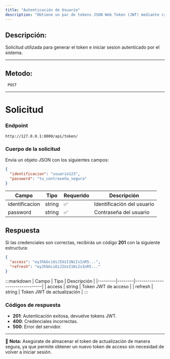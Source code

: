 ```yaml
---
title: "Autenticación de Usuario"
description: "Obtiene un par de tokens JSON Web Token (JWT) mediante credenciales de usuario."
---
```



## Descripción:
Solicitud utilizada para generar el token e iniciar sesion autenticado por el sistema.

---


## Metodo: 
```
 POST
```
---


# **Solicitud**

### **Endpoint**
```
http://127.0.0.1:8000/api/token/
```

### **Cuerpo de la solicitud**
Envía un objeto JSON con los siguientes campos:

```json
{
  "identificacion": "usuario123",
  "password": "tu_contraseña_segura"
}
```

| Campo           | Tipo   | Requerido | Descripción                |
|----------------|--------|-----------|-----------------------------|
| identificacion | string | ✅       | Identificación del usuario  |
| password       | string | ✅       | Contraseña del usuario      |

## **Respuesta**

Si las credenciales son correctas, recibirás un código **201** con la siguiente estructura:

```json
{
  "access": "eyJhbGciOiJIUzI1NiIsInR5...",
  "refresh": "eyJhbGciOiJIUzI1NiIsInR5..."
}
```

:::markdown
| Campo   | Tipo   | Descripción                   |
|---------|--------|--------------------------------|
| access  | string | Token JWT de acceso           |
| refresh | string | Token JWT de actualización    |
:::


### **Códigos de respuesta**
- **201**: Autenticación exitosa, devuelve tokens JWT.
- **400**: Credenciales incorrectas.
- **500**: Error del servidor.

---

📄 **Nota:** Asegúrate de almacenar el token de actualización de manera segura, ya que permite obtener un nuevo token de acceso sin necesidad de volver a iniciar sesión.



